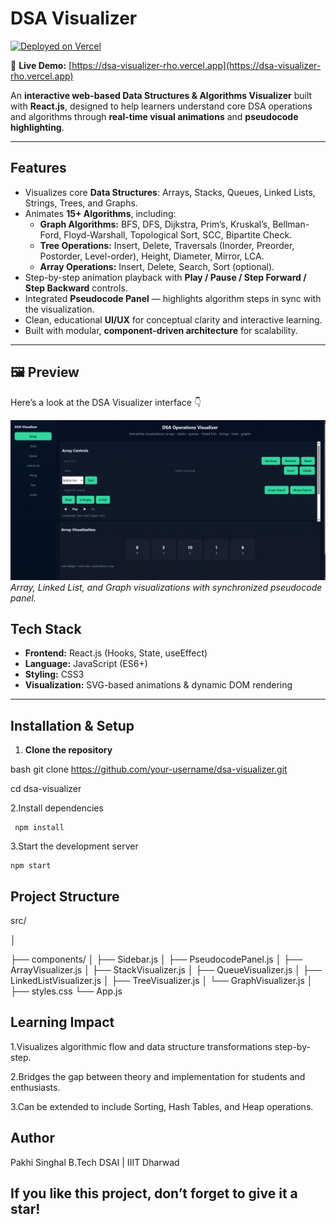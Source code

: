 #  DSA Visualizer  

[![Deployed on Vercel](https://img.shields.io/badge/Deployed%20on-Vercel-black?style=for-the-badge&logo=vercel)](https://dsa-visualizer-rho.vercel.app)

🔗 **Live Demo:** [https://dsa-visualizer-rho.vercel.app](https://dsa-visualizer-rho.vercel.app)

An **interactive web-based Data Structures & Algorithms Visualizer** built with **React.js**, designed to help learners understand core DSA operations and algorithms through **real-time visual animations** and **pseudocode highlighting**.

---

## Features  

- Visualizes core **Data Structures**: Arrays, Stacks, Queues, Linked Lists, Strings, Trees, and Graphs.  
- Animates **15+ Algorithms**, including:
  - **Graph Algorithms:** BFS, DFS, Dijkstra, Prim’s, Kruskal’s, Bellman-Ford, Floyd-Warshall, Topological Sort, SCC, Bipartite Check.  
  - **Tree Operations:** Insert, Delete, Traversals (Inorder, Preorder, Postorder, Level-order), Height, Diameter, Mirror, LCA.  
  - **Array Operations:** Insert, Delete, Search, Sort (optional).  
- Step-by-step animation playback with **Play / Pause / Step Forward / Step Backward** controls.  
- Integrated **Pseudocode Panel** — highlights algorithm steps in sync with the visualization.  
- Clean, educational **UI/UX** for conceptual clarity and interactive learning.  
- Built with modular, **component-driven architecture** for scalability.  

---

## 🖼️ Preview  

Here’s a look at the DSA Visualizer interface 👇  

![App Screenshot](./preview.png)  
*Array, Linked List, and Graph visualizations with synchronized pseudocode panel.*  

## Tech Stack  

- **Frontend:** React.js (Hooks, State, useEffect)  
- **Language:** JavaScript (ES6+)  
- **Styling:** CSS3  
- **Visualization:** SVG-based animations & dynamic DOM rendering  

---

## Installation & Setup 

1. **Clone the repository**
   
bash
   git clone https://github.com/your-username/dsa-visualizer.git
   
   cd dsa-visualizer
   
2.Install dependencies

     npm install
3.Start the development server

    npm start

## Project Structure

src/

│

├── components/
│   ├── Sidebar.js
│   ├── PseudocodePanel.js
│   ├── ArrayVisualizer.js
│   ├── StackVisualizer.js
│   ├── QueueVisualizer.js
│   ├── LinkedListVisualizer.js
│   ├── TreeVisualizer.js
│   └── GraphVisualizer.js
│
├── styles.css
└── App.js

## Learning Impact
1.Visualizes algorithmic flow and data structure transformations step-by-step.

2.Bridges the gap between theory and implementation for students and enthusiasts.

3.Can be extended to include Sorting, Hash Tables, and Heap operations.

## Author

Pakhi Singhal
 B.Tech DSAI | IIIT Dharwad

 ## If you like this project, don’t forget to give it a star!


